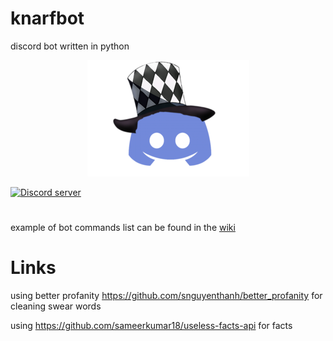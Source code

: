 # knarfbot
discord bot written in python
<p align="center">
  <a href="https://discord.gg/88HW2GF8Nd">
 <img alt="icon" src="./docs/media/icon.png">
  </a>
</p>
  <a href="https://discord.gg/hcJbRpvZPG">
 <img alt="Discord server"  src="https://img.shields.io/discord/815358648225366037?logo=discord&style=flat-square"></a>
 

#




example of bot
commands list can be found in the [wiki](https://github.com/killertofus/knarfbot/wiki)





# Links
using better profanity https://github.com/snguyenthanh/better_profanity for cleaning swear words


using https://github.com/sameerkumar18/useless-facts-api for facts
